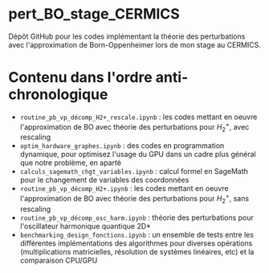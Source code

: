 # pert_BO_stage_CERMICS
Dépôt GitHub pour les codes implémentant la théorie des perturbations avec l'approximation de Born-Oppenheimer lors de mon stage au CERMICS.


# Contenu dans l'ordre anti-chronologique

* `routine_pb_vp_décomp_H2+_rescale.ipynb` : les codes mettant en oeuvre l'approximation de BO avec théorie des perturbations pour $H_2^+$, avec rescaling
* `optim_hardware_graphes.ipynb` : des codes en programmation dynamique, pour optimisez l'usage du GPU dans un cadre plus général que notre problème, en aparté
* `calculs_sagemath_chgt_variables.ipynb` : calcul formel en SageMath pour le changement de variables des coordonnées
* `routine_pb_vp_décomp_H2+.ipynb` : les codes mettant en oeuvre l'approximation de BO avec théorie des perturbations pour $H_2^+$, sans rescaling
* `routine_pb_vp_décomp_osc_harm.ipynb` : théorie des perturbations pour l'oscillateur harmonique quantique 2D*
* `benchmarking_design_fonctions.ipynb` : un ensemble de tests entre les différentes implémentations des algorithmes pour diverses opérations (multiplications matricielles, résolution de systèmes linéaires, etc) et la comparaison CPU/GPU
